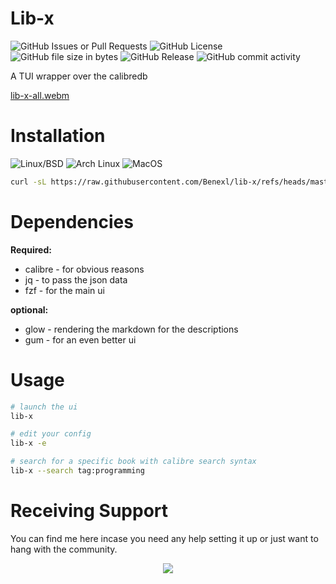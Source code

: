 # Lib-x
![GitHub Issues or Pull Requests](https://img.shields.io/github/issues/Benex254/FastAnime)
![GitHub License](https://img.shields.io/github/license/Benex254/lib-x)
![GitHub file size in bytes](https://img.shields.io/github/size/Benex254/lib-x/lib-x)
![GitHub Release](https://img.shields.io/github/v/release/Benex254/lib-x)
![GitHub commit activity](https://img.shields.io/github/commit-activity/m/Benex254/lib-x)

A TUI wrapper over the calibredb

[lib-x-all.webm](https://github.com/user-attachments/assets/58690f9f-b239-4c84-9175-f17b8c6d2293)


# Installation
![Linux/BSD](https://img.shields.io/badge/-Linux/BSD-red.svg?style=for-the-badge&logo=linux)
![Arch Linux](https://img.shields.io/badge/-Arch_Linux-black.svg?style=for-the-badge&logo=archlinux)
![MacOS](https://img.shields.io/badge/-MacOS-lightblue.svg?style=for-the-badge&logo=apple)


```bash
curl -sL https://raw.githubusercontent.com/Benexl/lib-x/refs/heads/master/lib-x -o ~/.local/bin/lib-x && chmod +x ~/.local/bin/lib-x
```

# Dependencies

**Required:**

- calibre - for obvious reasons
- jq - to pass the  json data
- fzf - for the main ui
  
**optional:**

- glow - rendering the markdown for the descriptions
- gum - for an even better ui

# Usage

```bash
# launch the ui
lib-x 

# edit your config
lib-x -e

# search for a specific book with calibre search syntax
lib-x --search tag:programming
```

# Receiving Support
You can find me here incase you need any help setting it up or just want to hang with the community.
<p align="center">
<a href="https://discord.gg/HBEmAwvbHV">
<img src="https://invidget.switchblade.xyz/C4rhMA4mmK">
</a>
</p>

